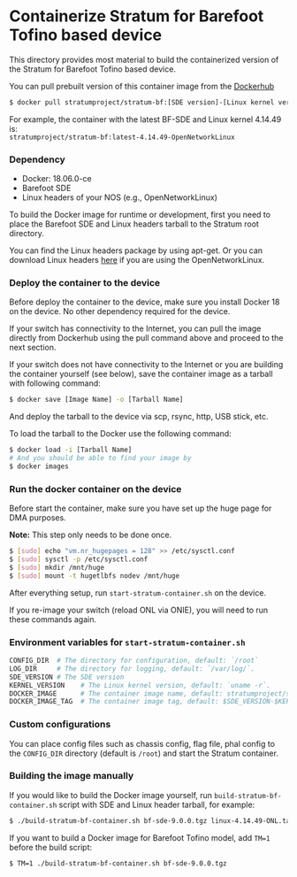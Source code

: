Containerize Stratum for Barefoot Tofino based device
====

This directory provides most material to build the containerized version of the
Stratum for Barefoot Tofino based device.

You can pull prebuilt version of this container image from the [Dockerhub](https://cloud.docker.com/u/stratumproject/repository/docker/stratumproject/stratum-bf/tags)

```bash
$ docker pull stratumproject/stratum-bf:[SDE version]-[Linux kernel version]
``` 

For example, the container with the latest BF-SDE and Linux kernel 4.14.49 is: <br/>
`stratumproject/stratum-bf:latest-4.14.49-OpenNetworkLinux`

### Dependency

 - Docker: 18.06.0-ce
 - Barefoot SDE
 - Linux headers of your NOS (e.g., OpenNetworkLinux)

To build the Docker image for runtime or development, first you need to place
the Barefoot SDE and Linux headers tarball to the Stratum root directory.

You can find the Linux headers package by using apt-get.
Or you can download Linux headers [here][onl-linux-headers] if you are using the OpenNetworkLinux.


### Deploy the container to the device

Before deploy the container to the device, make sure you install Docker 18 on the 
device. No other dependency required for the device.

If your switch has connectivity to the Internet, you can pull the image directly from Dockerhub
using the pull command above and proceed to the next section.

If your switch does not have connectivity to the Internet or you are building the container
yourself (see below), save the container image as a tarball with following command:

```bash
$ docker save [Image Name] -o [Tarball Name]
```

And deploy the tarball to the device via scp, rsync, http, USB stick, etc.

To load the tarball to the Docker use the following command:

```bash
$ docker load -i [Tarball Name]
# And you should be able to find your image by
$ docker images
```

### Run the docker container on the device

Before start the container, make sure you have set up the huge page for DMA purposes.

__Note:__ This step only needs to be done once.

```bash
$ [sudo] echo "vm.nr_hugepages = 128" >> /etc/sysctl.conf
$ [sudo] sysctl -p /etc/sysctl.conf
$ [sudo] mkdir /mnt/huge
$ [sudo] mount -t hugetlbfs nodev /mnt/huge
```

After everything setup, run `start-stratum-container.sh` on the device.

If you re-image your switch (reload ONL via ONIE), you will need to run these commands again.

### Environment variables for `start-stratum-container.sh`

```bash
CONFIG_DIR  # The directory for configuration, default: `/root`
LOG_DIR     # The directory for logging, default: `/var/log/`.
SDE_VERSION # The SDE version
KERNEL_VERSION    # The Linux kernel version, default: `uname -r`. 
DOCKER_IMAGE      # The container image name, default: stratumproject/stratum-bf
DOCKER_IMAGE_TAG  # The container image tag, default: $SDE_VERSION-$KERNEL_VERSION
```

### Custom configurations

You can place config files such as chassis config, flag file, phal config to the `CONFIG_DIR` directory (default is `/root`) and start the Stratum container.

[onl-linux-headers]: https://github.com/opennetworkinglab/OpenNetworkLinux/releases/tag/onlpv2-dev-1.0.1

### Building the image manually

If you would like to build the Docker image yourself, run `build-stratum-bf-container.sh` script with SDE and Linux header tarball, for example:

```bash
$ ./build-stratum-bf-container.sh bf-sde-9.0.0.tgz linux-4.14.49-ONL.tar.gz
```

If you want to build a Docker image for Barefoot Tofino model, add `TM=1` before the build script:

```bash
$ TM=1 ./build-stratum-bf-container.sh bf-sde-9.0.0.tgz
```
